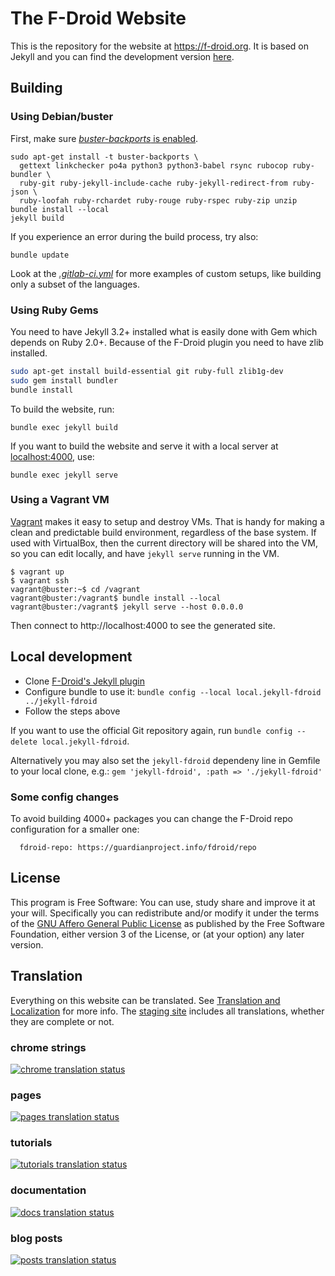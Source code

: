 # The F-Droid Website

This is the repository for the website at <https://f-droid.org>.  It
is based on Jekyll and you can find the development version
[here](https://fdroid.gitlab.io/fdroid-website/).

## Building

### Using Debian/buster

First, make sure [_buster-backports_ is enabled](https://backports.debian.org/Instructions/).  

```
sudo apt-get install -t buster-backports \
  gettext linkchecker po4a python3 python3-babel rsync rubocop ruby-bundler \
  ruby-git ruby-jekyll-include-cache ruby-jekyll-redirect-from ruby-json \
  ruby-loofah ruby-rchardet ruby-rouge ruby-rspec ruby-zip unzip
bundle install --local
jekyll build
```

If you experience an error during the build process, try also:
```
bundle update
```

Look at the [_.gitlab-ci.yml_](https://gitlab.com/fdroid/fdroid-website/blob/master/.gitlab-ci.yml)
for more examples of custom setups, like building only a subset of the languages.


### Using Ruby Gems

You need to have Jekyll 3.2+ installed what is easily done with Gem which depends on Ruby 2.0+.
Because of the F-Droid plugin you need to have zlib installed.

```bash
sudo apt-get install build-essential git ruby-full zlib1g-dev
sudo gem install bundler
bundle install
```

To build the website, run:

```
bundle exec jekyll build
```

If you want to build the website and
serve it with a local server at [localhost:4000](http://localhost:4000),
use:

```
bundle exec jekyll serve
```


### Using a Vagrant VM

[Vagrant](https://www.vagrantup.com/) makes it easy to setup and
destroy VMs.  That is handy for making a clean and predictable build
environment, regardless of the base system.  If used with VirtualBox,
then the current directory will be shared into the VM, so you can edit
locally, and have `jekyll serve` running in the VM.

```console
$ vagrant up
$ vagrant ssh
vagrant@buster:~$ cd /vagrant
vagrant@buster:/vagrant$ bundle install --local
vagrant@buster:/vagrant$ jekyll serve --host 0.0.0.0
```

Then connect to http://localhost:4000 to see the generated site.


## Local development

* Clone [F-Droid's Jekyll plugin](https://gitlab.com/fdroid/jekyll-fdroid)
* Configure bundle to use it: `bundle config --local local.jekyll-fdroid ../jekyll-fdroid`
* Follow the steps above

If you want to use the official Git repository again,
run `bundle config --delete local.jekyll-fdroid`.

Alternatively you may also set the `jekyll-fdroid` dependeny line in Gemfile to
your local clone, e.g.: `gem 'jekyll-fdroid', :path => './jekyll-fdroid'`

### Some config changes

To avoid building 4000+ packages you can change the F-Droid repo configuration for a smaller one:
```
  fdroid-repo: https://guardianproject.info/fdroid/repo
```

## License

This program is Free Software:
You can use, study share and improve it at your will.
Specifically you can redistribute and/or modify it under the terms of the
[GNU Affero General Public License](https://www.gnu.org/licenses/agpl.html)
as published by the Free Software Foundation,
either version 3 of the License,
or (at your option) any later version.


## Translation

Everything on this website can be translated.  See
[Translation and Localization](https://f-droid.org/docs/Translation_and_Localization)
for more info.  The [staging site](https://staging.f-droid.org)
includes all translations, whether they are complete or not.


### chrome strings

[![chrome translation status](https://hosted.weblate.org/widgets/f-droid/-/website/multi-auto.svg)](https://hosted.weblate.org/engage/f-droid/?utm_source=widget)

### pages

[![pages translation status](https://hosted.weblate.org/widgets/f-droid/-/website-pages/multi-auto.svg)](https://hosted.weblate.org/engage/f-droid/?utm_source=widget)

### tutorials

[![tutorials translation status](https://hosted.weblate.org/widgets/f-droid/-/website-tutorials/multi-auto.svg)](https://hosted.weblate.org/engage/f-droid/?utm_source=widget)

### documentation

[![docs translation status](https://hosted.weblate.org/widgets/f-droid/-/website-docs/multi-auto.svg)](https://hosted.weblate.org/engage/f-droid/?utm_source=widget)

### blog posts

[![posts translation status](https://hosted.weblate.org/widgets/f-droid/-/website-posts/multi-auto.svg)](https://hosted.weblate.org/engage/f-droid/?utm_source=widget)

